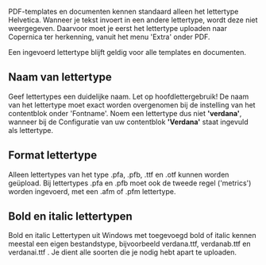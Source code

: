 PDF-templates en documenten kennen standaard alleen het lettertype
Helvetica. Wanneer je tekst invoert in een andere lettertype, wordt deze
niet weergegeven. Daarvoor moet je eerst het lettertype uploaden naar
Copernica ter herkenning, vanuit het menu 'Extra' onder PDF.

Een ingevoerd lettertype blijft geldig voor alle templates en
documenten.

Naam van lettertype
-------------------

Geef lettertypes een duidelijke naam. Let op hoofdlettergebruik! De naam
van het lettertype moet exact worden overgenomen bij de instelling van
het contentblok onder 'Fontname'. Noem een lettertype dus niet
**'verdana'**, wanneer bij de Configuratie van uw contentblok
**'Verdana'** staat ingevuld als lettertype.

Format lettertype
-----------------

Alleen lettertypes van het type .pfa, .pfb, .ttf en .otf kunnen worden
geüpload. Bij lettertypes .pfa en .pfb moet ook de tweede regel
('metrics') worden ingevoerd, met een .afm of .pfm lettertype.

Bold en italic lettertypen
--------------------------

Bold en italic Lettertypen uit Windows met toegevoegd bold of italic
kennen meestal een eigen bestandstype, bijvoorbeeld verdana.ttf,
verdanab.ttf en verdanai.ttf . Je dient alle soorten die je nodig hebt
apart te uploaden.
